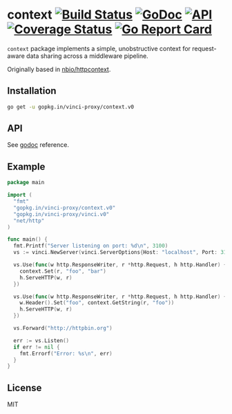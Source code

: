# context [![Build Status](https://travis-ci.org/vinci-proxy/context.png)](https://travis-ci.org/vinci-proxy/context) [![GoDoc](https://godoc.org/github.com/vinci-proxy/vinci/context?status.svg)](https://godoc.org/github.com/vinci-proxy/vinci/context) [![API](https://img.shields.io/badge/status-stable-green.svg?style=flat)](https://godoc.org/github.com/vinci-proxy/vinci/context) [![Coverage Status](https://coveralls.io/repos/github/vinci-proxy/context/badge.svg?branch=master)](https://coveralls.io/github/vinci-proxy/context?branch=master) [![Go Report Card](https://goreportcard.com/badge/github.com/vinci-proxy/vinci/context)](https://goreportcard.com/report/github.com/vinci-proxy/context)

`context` package implements a simple, unobstructive context for request-aware data sharing across a middleware pipeline.

Originally based in [nbio/httpcontext](https://github.com/nbio/httpcontext).

## Installation

```bash
go get -u gopkg.in/vinci-proxy/context.v0
```

## API

See [godoc](https://godoc.org/github.com/vinci-proxy/context) reference.

## Example

```go
package main

import (
  "fmt"
  "gopkg.in/vinci-proxy/context.v0"
  "gopkg.in/vinci-proxy/vinci.v0"
  "net/http"
)

func main() {
  fmt.Printf("Server listening on port: %d\n", 3100)
  vs := vinci.NewServer(vinci.ServerOptions{Host: "localhost", Port: 3100})

  vs.Use(func(w http.ResponseWriter, r *http.Request, h http.Handler) {
    context.Set(r, "foo", "bar")
    h.ServeHTTP(w, r)
  })

  vs.Use(func(w http.ResponseWriter, r *http.Request, h http.Handler) {
    w.Header().Set("foo", context.GetString(r, "foo"))
    h.ServeHTTP(w, r)
  })

  vs.Forward("http://httpbin.org")

  err := vs.Listen()
  if err != nil {
    fmt.Errorf("Error: %s\n", err)
  }
}
```

## License

MIT
